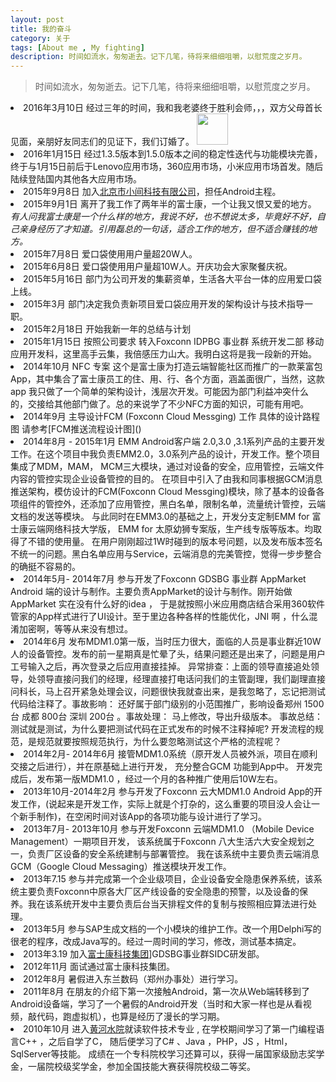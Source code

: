 ```yaml
---
layout: post
title: 我的奋斗
category: 关于
tags: [About me , My fighting]
description: 时间如流水，匆匆逝去。记下几笔，待将来细细咀嚼，以慰荒度之岁月。
---
```



>  时间如流水，匆匆逝去。记下几笔，待将来细细咀嚼，以慰荒度之岁月。

<li> 2016年3月10日 经过三年的时间，我和我老婆终于胜利会师，，，双方父母首长见面，亲朋好友同志们的见证下，我们订婚了。
<img src="https://cloud.githubusercontent.com/assets/5669999/14706281/442d3286-07f0-11e6-934a-141c1f31c8e9.gif" height="50" width="50"/></li>
<li> 2016年1月15日 经过1.3.5版本到1.5.0版本之间的稳定性迭代与功能模块完善，终于与1月15日前后于Lenovo应用市场，360应用市场，小米应用市场首发。随后陆续登陆国内其他各大应用市场。</li>
<li> 2015年9月8日  加入<a href="http://www.linjubangbang.com/jsp/about.html">北京市小间科技有限公司</a>，担任Android主程。
<li> 2015年9月1日  离开了我工作了两年半的富士康，一个让我又恨又爱的地方。 
<em>有人问我富士康是一个什么样的地方，我说不好，也不想说太多，毕竟好不好，自己亲身经历了才知道。引用磊总的一句话，适合工作的地方，但不适合赚钱的地方。 </em>
</li>
<li> 2015年7月8日  爱口袋使用用户量超20W人。 </li>
<li> 2015年6月8日  爱口袋使用用户量超10W人。开庆功会大家聚餐庆祝。 </li>
<li> 2015年5月16日 部门为公司开发的集薪资单，生活各大平台一体的应用爱口袋上线。 </li>
<li> 2015年3月 部门决定我负责新项目爱口袋应用开发的架构设计与技术指导一职。</li>
<li> 2015年2月18日 开始我新一年的总结与计划</li>
<li> 2015年1月15日 按照公司要求 转入Foxconn IDPBG 事业群 系统开发二部 移动应用开发科，这里高手云集，我倍感压力山大。我明白这将是我一段新的开始。</li>
<li> 2014年10月 NFC 专案 这个是富士康为打造云端智能社区而推广的一款莱富包App，其中集合了富士康员工的住、用、行、各个方面，涵盖面很广，当然，这款app 我只做了一个简单的架构设计，浅层次开发。可能因为部门利益冲突什么的，交接给其他部门做了。总的来说学了不少NFC方面的知识，可能有用吧。</li>
<li> 2014年9月  主导设计FCM (Foxconn Cloud Messging) 工作 具体的设计路程图 请参考[FCM推送流程设计图]()</li>
<li>2014年8月 - 2015年1月 EMM Android客户端 2.0,3.0 ,3.1系列产品的主要开发工作。在这个项目中我负责EMM2.0，3.0系列产品的设计，开发工作。整个项目集成了MDM，MAM， MCM三大模块，通过对设备的安全，应用管控，云端文件内容的管控实现企业设备管控的目的。
在项目中引入了由我和同事根据GCM消息推送架构，模仿设计的FCM(Foxconn Cloud Messging)模块，除了基本的设备各项组件的管控外，还添加了应用管控，黑白名单，限制名单，流量统计管控，云端文档的发送等模块。
与此同时在EMM3.0的基础之上，开发分支定制EMM for 富士康云端网络科技大学版， EMM  for 太原幼狮专案版，生产线专版等版本。均取得了不错的使用量。
在用户刚刚超过1W时碰到的版本号问题，以及发布版本签名不统一的问题。黑白名单应用与Service，云端消息的完美管控，觉得一步步整合的确挺不容易的。 
</li>
<li> 2014年5月- 2014年7月 参与开发了Foxconn GDSBG 事业群 AppMarket Android 端的设计与制作。主要负责AppMarket的设计与制作。刚开始做AppMarket 实在没有什么好的idea ， 于是就按照小米应用商店结合采用360软件管家的App样式进行了UI设计。至于里边各种各样的性能优化，JNI 啊 ，什么混淆加密啊，等等从来没有想过。</li>
<li> 2014年6月 发布MDM1.0第一版，当时压力很大，面临的人员是事业群近10W人的设备管控。发布的前一星期真是忙晕了头，结果问题还是出来了，问题是用户工号输入之后，再次登录之后应用直接挂掉。 异常排查：上面的领导直接追处领导，处领导直接问我们的经理，经理直接打电话问我们的主管副理，我们副理直接问科长，马上召开紧急处理会议，问题很快我就查出来，是我忽略了，忘记把测试代码给注释了。事故影响： 还好属于部门级别的小范围推广，影响设备郑州 1500台 成都 800台 深圳 200台  。事故处理： 马上修改，导出升级版本。 事故总结：测试就是测试，为什么要把测试代码在正式发布的时候不注释掉呢? 开发流程的规范，是规范就要按照规范执行，为什么要忽略测试这个严格的流程呢？</li>
<li> 2014年2月- 2014年6月 接管MDM1.0系统（原开发人员被外派，项目在顺利交接之后进行），并在原基础上进行开发， 充分整合GCM 功能到App中。 开发完成后，发布第一版MDM1.0 ，经过一个月的各种推广使用后10W左右。</li>
<li> 2013年10月-2014年2月 参与开发了Foxconn 云大MDM1.0 Android App的开发工作，(说起来是开发工作，实际上就是个打杂的，这么重要的项目没人会让一个新手制作)，在空闲时间对该App的各项功能与设计进行了学习。</li>
<li> 2013年7月- 2013年10月  参与开发Foxconn 云端MDM1.0 （Mobile Device Management）一期项目开发， 该系统属于Foxconn 八大生活六大安全规划之一，负责厂区设备的安全系统建制与部署管控。 我在该系统中主要负责云端消息GCM（Google Cloud Messaging）推送模块开发工作。</li>
<li>  2013年7.15 参与并完成第一个企业级项目，企业设备安全隐患保养系统，该系统主要负责Foxconn中原各大厂区产线设备的安全隐患的预警，以及设备的保养。我在该系统开发中主要负责后台当天排程文件的复制与按照相应算法进行处理。</li>
<li>  2013年5月 参与SAP生成文档的一个小模块的维护工作。改一个用Delphi写的很老的程序，改成Java写的。经过一周时间的学习，修改，测试基本搞定。</li>
<li> 2013年3.19 加入<a href="http://baike.baidu.com/view/19359.htm">富士康科技集团</a>]GDSBG事业群SIDC研发部。</li>
<li> 2012年11月 面试通过富士康科技集团。</li>
<li> 2012年8月  暑假进入东兰数码（郑州办事处）进行学习。</li>
<li> 2011年8月  在朋友的介绍下第一次接触Android，第一次从Web端转移到了Android设备端，学习了一个暑假的Android开发（当时和大家一样也是从看视频，敲代码，跑虚拟机），也算是经历了漫长的学习期。</li>
<li>  2010年10月 进入<a href="http://baike.baidu.com/view/28096.htm">黄河水院</a>就读软件技术专业 , 在学校期间学习了第一门编程语言C++ ，之后自学了C，  随后便学习了C# 、Java ，PHP，JS ，Html， SqlServer等技能。 成绩在一个专科院校学习还算可以，获得一届国家级励志奖学金，一届院校级奖学金，参加全国技能大赛获得院校级二等奖。</li>

